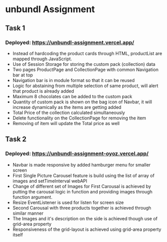 # unbundl Assignment

## Task 1

### Deployed: https://unbundl-assignment.vercel.app/

- Instead of hardcoding the product cards through HTML, productList are mapped through JavaScript.
- Use of Session Storage for storing the custom pack (collection) data
- Two pages ProductPage and CollectionPage with common Navigation bar at top
- Navigation bar is in module format so that it can be reused
- Logic for abstaining from multiple selection of same product, will alert that product is already added
- Maximum 8 chocolates can be added to the custom pack
- Quantity of custom pack is shown on the bag icon of Navbar, it will increase dynamically as the items are getting added
- Total Price of the collection calculated simultaneously
- Delete functionality on the CollectionPage for removing the item
- Removing of item will update the Total price as well

## Task 2

### Deployed: https://unbundl-assignment-oyoz.vercel.app/

- Navbar is made responsive by added hamburger menu for smaller screen
- First Single Picture Carousel feature is build using the list of array of images and setTimeInterval webAPI
- Change of different set of Images for First Carousal is achieved by putting the carousal logic in function and providing images through function argument.
- Resize EventListener is used for listen  for screen size
- Second Carousal with three products together is achieved through similar manner
- The Images and it's description on the side is achieved though use of grid-area property
- Responsiveness of the grid-layout is achieved using grid-area property itself